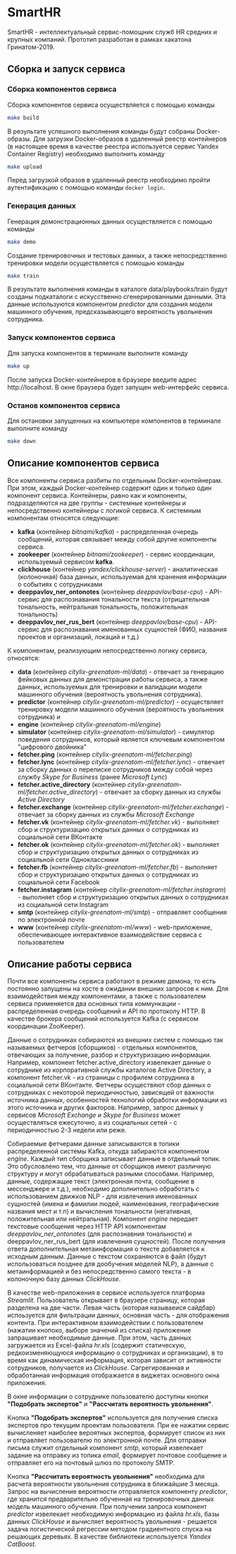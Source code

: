 # SmartHR
SmartHR - интеллектуальный сервис-помощник служб HR средних и крупных компаний.
Прототип разработан в рамках хакатона Гринатом-2019.

## Сборка и запуск сервиса
### Сборка компонентов сервиса
Сборка компонентов сервиса осуществляется с помощью команды
```sh
make build
```
В результате успешного выполнения команды будут собраны Docker-образы. Для загрузки Docker-образов в удаленный реестр контейнеров
(в настоящее время в качестве реестра используется сервис Yandex Container Registry) необходимо выполнить команду
```sh
make upload
```
Перед загрузкой образов в удаленный реестр необходимо пройти аутентификацию с помощью команды ```docker login```.

### Генерация данных
Генерация демонстрационных данных осуществляется с помощью команды
```sh
make demo
```

Создание тренировочных и тестовых данных, а также непосредственно тренировки модели
осуществляется с помощью команды
```sh
make train
```
В результате выполнения команды в каталоге data/playbooks/train будут созданы подкаталоги
с искусственно сгенерированными данными. Эта данные используются компонентом *predictor*
для создания модели машинного обучения, предсказывающего вероятность увольнения сотрудника.

### Запуск компонентов сервиса
Для запуска компонентов в терминале выполните команду
```sh
make up
```
После запуска Docker-контейнеров в браузере введите адрес http://localhost. В окне браузера будет запущен web-интерфейс сервиса.

### Останов компонентов сервиса
Для остановки запущенных на компьютере компонентов в терминале выполните команду
```sh
make down
```

## Описание компонентов сервиса
Все компоненты сервиса разбиты по отдельным Docker-контейнерам. При этом, каждый Docker-контейнер
содержит один и только один компонент сервиса. Контейнеры, равно как и компоненты, подразделяются
на две группы - системные контейнеры и непосредственно контейнеры с логикой сервиса. К системным
компонентам относятся следующие:
 - **kafka** (контейнер *bitnami/kafka*) - распределенная очередь сообщений, которая связывает между
 собой другие компоненты сервиса.
 - **zookeeper** (контейнер *bitnami/zookeeper*) - сервис координации, используемый сервисом **kafka**.
 - **clickhouse** (контейнер *yandex/clickhouse-server*) - аналитическая (колоночная) база данных, используемая
 для хранения информации о событиях с сотрудниками
 - **deeppavlov_ner_ontonotes** (контейнер *deeppavlov/base-cpu*) - API-сервис для распознавания тональности текста
 (отрицательная тональность, нейтральная тональность, положительная тональность)
 - **deeppavlov_ner_rus_bert** (контейнер *deeppavlov/base-cpu*) - API-сервис для распознавания именованных сущностей
 (ФИО, названия проектов и организаций, локаций и т.д.)

К компонентам, реализующим непосредственно логику сервиса, относятся:
 - **data** (контейнер *citylix-greenatom-ml/data*) - отвечает за генерацию фейковых данных для демонстрации работы сервиса,
 а также данных, используемых для тренировки и валидации модели машинного обучения (вероятность увольнения сотрудника).
 - **predictor** (контейнер *citylix-greenatom-ml/predictor*) - осуществляет тренировку модели машинного обучения (вероятность
 увольнения сотрудника) и
 - **engine** (контейнер *citylix-greenatom-ml/engine*)
 - **simulator** (контейнер *citylix-greenatom-ml/simulator*) - симулятор поведения сотрудников, который является ключевым компонентом
 "цифрового двойника"
 - **fetcher.ping** (контейнер *citylix-greenatom-ml/fetcher.ping*)
 - **fetcher.lync** (контейнер *citylix-greenatom-ml/fetcher.lync*) - отвечает за сборку данных о переписке сотрудников между собой
 через службу *Skype for Business* (ранее *Microsoft Lync*)
 - **fetcher.active_directory** (контейнер *citylix-greenatom-ml/fetcher.active_directory*) - отвечает за сборку данных из службы
 *Active Directory*
 - **fetcher.exchange** (контейнер *citylix-greenatom-ml/fetcher.exchange*) - отвечает за сборку данных из службы
 *Microsoft Exchange*
 - **fetcher.vk** (контейнер *citylix-greenatom-ml/fetcher.vk*) - выполняет сбор и структуризацию открытых данных о сотрудниках
 из социальной сети ВКонтакте
 - **fetcher.ok** (контейнер *citylix-greenatom-ml/fetcher.ok*) - выполняет сбор и структуризацию открытых данных о сотрудниках
 из социальной сети Одноклассники
 - **fetcher.fb** (контейнер *citylix-greenatom-ml/fetcher.fb*)  - выполняет сбор и структуризацию открытых данных о сотрудниках
 из социальной сети Facebook
 - **fetcher.instagram** (контейнер *citylix-greenatom-ml/fetcher.instagram*) - выполняет сбор и структуризацию открытых данных о сотрудниках
 из социальной сети Instagram
 - **smtp** (контейнер *citylix-greenatom-ml/smtp*) - отправляет сообщения по электронной почте
 - **www** (контейнер *citylix-greenatom-ml/www*) - web-приложение, обеспечивающее интерактивное взаимодействие сервиса с пользователем


## Описание работы сервиса
Почти все компоненты сервиса работают в режиме демона, то есть постоянно запущены на хосте в ожидании внешних запросов к ним.
Для взаимодействия между компонентами, а также с пользователем сервиса применяется два основных типа коммункации - распределенная очередь
сообщений и API по протоколу HTTP. В качестве брокера сообщений используется Kafka (с сервисом координации ZooKeeper).

Данные о сотрудниках собираются из внешних систем с помощью так называемых фетчеров (сборщиков) - отдельных компонентов, отвечающих за получение, разбор и структуризацию информации. Например, компонент fetcher.active_directory извелекает данные о сотруднике из корпоративной службы каталогов
Active Directory, а компонент fetcher.vk - из страницы с профилем сотрудника в социальной сети ВКонтакте. Фетчеры осуществяют сбор данных о
сотрудниках с некоторой периодичностью, зависящей от важности источника данных, особенностей технологий обработки информации из этого источника и
других факторов. Например, запрос данных у сервисов *Microsoft Exchange* и *Skype for Business* может осуществляться ежесуточно, а из социальных
сетей - с периодичностью 2-3 недели или реже.

Собираемые фетчерами данные записываются в топики распределенной системы Kafka, откуда забираются компонентом *engine*. Каждый тип сборщика записывает
данные в отдельный топик. Это обусловлено тем, что данные от сборщиков имеют различную структуру и могут обрабатываться разными способами. Например,
данные, содержащие текст (электронная почта, сообщение в мессенджере и т.д.), необходимо дополнительно обработать с использованием движков NLP - для
извлечения именованных сущностей (имена и фамилии людей, наименования, географические названия мест и т.п) и вычисления тональности (негативная,
положительная или нейтральная). Компонент *engine* передает текстовые сообщения через HTTP API компонентам *deeppavlov_ner_ontonotes* (для
распознавния тональности) и deeppavlov_ner_rus_bert (для извлечения сущностей). После получения ответа дополнительная метаинформация о тексте добавляется к исходным данным. Данные с текстом сохраняются в файл (будут использоваться позднее для дообучения моделей NLP), а данные с метаинформацией и без непосредственно самого текста - в колоночную базу данных *ClickHouse*.

В качестве web-приложения в сервисе используется платформа *Streamlit*. Пользователь открывает в браузере страницу, которая разделена на две части.
Левая часть (которая называеися сайдбар) испоьзуется для фильтрации данных, основная часть - для отображения контента. При интерактивном
взаимодействии с пользователем (нажатии кнопоко, выборе значений из списка) приложение запрашивает необходимые данные. При этом, часть данных
загружается из Excel-файла *hr.xls* (содержит статическую, редкоизменяющуюся информацию о сотрудниках и организации), в то время как динамическая
информация, которая зависит от активности сотрудников, получается из *ClickHouse*. Сагрегированная и обработанная информация отображается в виджетах
основного окна приложения.

В окне информации о сотруднике пользователю доступны кнопки **"Подобрать экспертов"** и **"Рассчитать вероятность увольнения"**.

Кнопка **"Подобрать экспертов"** используется для получения списка экспертов про текущим проектам пользователя. При ее нажатии сервис вычисленяет наиболее вероятных
экспертов, формирует список из них и отправляет пользователю по электронной почте. Для отправки письма служит отдельный компонент *smtp*, который
извелекает задание на отправку из топика *email*, формирует почтовое сообщение и отправляет его на почтовый шлюз по протоколу SMTP.

Кнопка **"Рассчитать вероятность увольнения"** необходима для расчета вероятности увольнения сотрудника в ближайшие 3 месяца. Запрос на вычисление вероятности отправляется компоненту
*predictor*, где хранится предварительно обученная на тренировочных данных модель машинного обучения. При получении запроса компонент *predictor*
извелекает необходимую информацию из файла *hr.xls*, базы данных *ClickHouse* и вычисляет вероятность увольнения - решается задача логистической регрессии методом градиентного спуска на решающих деревьях. В качестве библиотеки используется *Yandex CatBoost*.